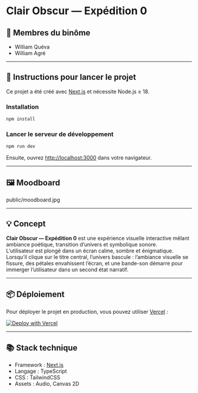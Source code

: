 # Clair Obscur — Expédition 0

## 👥 Membres du binôme

-   William Quéva
-   William Agré

---

## 🚀 Instructions pour lancer le projet

Ce projet a été créé avec [Next.js](https://nextjs.org) et nécessite Node.js ≥ 18.

### Installation

```bash
npm install
```

### Lancer le serveur de développement

```bash
npm run dev
```

Ensuite, ouvrez [http://localhost:3000](http://localhost:3000) dans votre navigateur.

---

## 🖼 Moodboard

public/moodboard.jpg

---

## 💡 Concept

**Clair Obscur — Expédition 0** est une expérience visuelle interactive mêlant ambiance poétique, transition d’univers et symbolique sonore.  
L’utilisateur est plongé dans un écran calme, sombre et énigmatique. Lorsqu’il clique sur le titre central, l’univers bascule : l’ambiance visuelle se fissure, des pétales envahissent l’écran, et une bande-son démarre pour immerger l’utilisateur dans un second état narratif.

---

## 📦 Déploiement

Pour déployer le projet en production, vous pouvez utiliser [Vercel](https://vercel.com) :

[![Deploy with Vercel](https://vercel.com/button)](https://vercel.com/new)

---

## 📚 Stack technique

-   Framework : [Next.js](https://nextjs.org)
-   Langage : TypeScript
-   CSS : TailwindCSS
-   Assets : Audio, Canvas 2D
